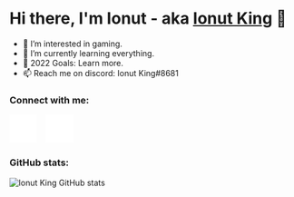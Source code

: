 # Hi there, I'm Ionut - aka [Ionut King][steam] 👋

- 👀 I’m interested in gaming.
- 🌱 I’m currently learning everything.
- 🥅 2022 Goals: Learn more.
- 📫 Reach me on discord: Ionut King#8681
### Connect with me:

[![website](./img/globe-dark.svg)][website]
&nbsp;&nbsp;
[![website](./img/twitter-dark.svg)][twitter]

### GitHub stats:

![Ionut King GitHub stats](https://github-readme-stats.vercel.app/api?username=ionutking&show_icons=true&hide_border=true&hide_title=true&theme=dracula)

[website]: https://ionutking.tk
[steam]: https://steamcommunity.com/id/IonutKing/
[twitter]: https://twitter.com/ionut_king_72